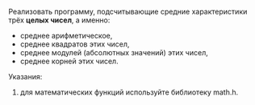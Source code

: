 Реализовать программу, подсчитывающие средние характеристики трёх **целых чисел**, а именно:
- среднее арифметическое,
- среднее квадратов этих чисел,
- среднее модулей (абсолютных значений) этих чисел,
- среднее корней этих чисел.

Указания:
1. для математических функций используйте библиотеку math.h.
